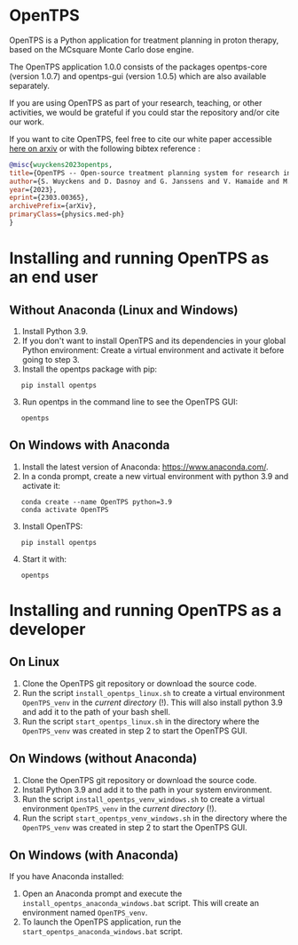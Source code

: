 # OpenTPS

OpenTPS is a Python application for treatment planning in proton therapy, based on the MCsquare Monte Carlo dose engine.

The OpenTPS application 1.0.0 consists of the packages opentps-core (version 1.0.7) and opentps-gui (version 1.0.5) which are also available separately.

If you are using OpenTPS as part of your research, teaching, or other activities, we would be grateful if you could star the repository and/or cite our work.

If you want to cite OpenTPS, feel free to cite our white paper accessible [here on arxiv](https://arxiv.org/abs/2303.00365) or with the following bibtex reference :

```bibtex
@misc{wuyckens2023opentps,
title={OpenTPS -- Open-source treatment planning system for research in proton therapy},
author={S. Wuyckens and D. Dasnoy and G. Janssens and V. Hamaide and M. Huet and E. Loÿen and G. Rotsart de Hertaing and B. Macq and E. Sterpin and J. A. Lee and K. Souris and S. Deffet},
year={2023},
eprint={2303.00365},
archivePrefix={arXiv},
primaryClass={physics.med-ph}
}
```

# Installing and running OpenTPS as an end user

## Without Anaconda (Linux and Windows)

1. Install Python 3.9.
2. If you don't want to install OpenTPS and its dependencies in your global Python environment: Create a virtual environment and activate it before going to step 3.
3. Install the opentps package with pip:

```
   pip install opentps
```

3. Run opentps in the command line to see the OpenTPS GUI:

```
   opentps
```

## On Windows with Anaconda

1. Install the latest version of Anaconda: https://www.anaconda.com/.
2. In a conda prompt, create a new virtual environment with python 3.9 and activate it:

```
   conda create --name OpenTPS python=3.9
   conda activate OpenTPS
```

3. Install OpenTPS:

```
   pip install opentps
```

4. Start it with:

```
   opentps
```

# Installing and running OpenTPS as a developer

## On Linux

1. Clone the OpenTPS git repository or download the source code.
2. Run the script `install_opentps_linux.sh` to create a virtual environment `OpenTPS_venv` in the _current directory_ (!). This will also install python 3.9 and add it to the path of your bash shell.
3. Run the script `start_opentps_linux.sh` in the directory where the `OpenTPS_venv` was created in step 2 to start the OpenTPS GUI.

## On Windows (without Anaconda)

1. Clone the OpenTPS git repository or download the source code.
2. Install Python 3.9 and add it to the path in your system environment.
3. Run the script `install_opentps_venv_windows.sh` to create a virtual environment `OpenTPS_venv` in the _current directory_ (!).
4. Run the script `start_opentps_venv_windows.sh` in the directory where the `OpenTPS_venv` was created in step 2 to start the OpenTPS GUI.

## On Windows (with Anaconda)

If you have Anaconda installed:

1. Open an Anaconda prompt and execute the `install_opentps_anaconda_windows.bat` script. This will create an environment named `OpenTPS_venv`.
2. To launch the OpenTPS application, run the `start_opentps_anaconda_windows.bat` script.
